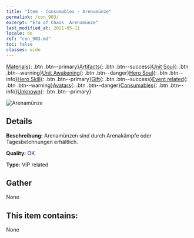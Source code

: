 ```yaml
---
title: "Item - Consumables - Arenamünze"
permalink: /con_903/
excerpt: "Era of Chaos  Arenamünze"
last_modified_at: 2021-05-11
locale: de
ref: "con_903.md"
toc: false
classes: wide
---
```

 [Materials](/ItemsDE/){: .btn .btn--primary}[Artifacts](/ItemsDE/Artifacts/){: .btn .btn--success}[Unit Soul](/ItemsDE/UnitSoul/){: .btn .btn--warning}[Unit Awakening](/ItemsDE/UnitAwakening/){: .btn .btn--danger}[Hero Soul](/ItemsDE/HeroSoul/){: .btn .btn--info}[Hero Skill](/ItemsDE/HeroSkill/){: .btn .btn--primary}[Gift](/ItemsDE/Gift/){: .btn .btn--success}[Event related](/ItemsDE/Events/){: .btn .btn--warning}[Avatars](/ItemsDE/Avatars/){: .btn .btn--danger}[Consumables](/ItemsDE/Consumables/){: .btn .btn--info}[Unknown](/ItemsDE/Unknown/){: .btn .btn--primary}

 ![Arenamünze](/images/t/i_107.png)

## Details
 **Beschreibung:** Arenamünzen sind durch Arenakämpfe oder Tagesbelohnungen erhältlich.

 **Quality:** <span style="color: #000080">OK</span>

 **Type:** VIP related

## Gather

  None

## This item contains:

  None

